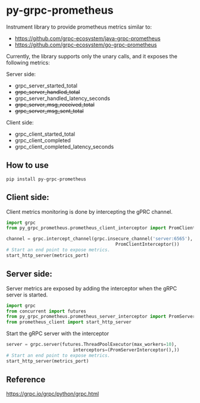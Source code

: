 # py-grpc-prometheus

Instrument library to provide prometheus metrics similar to:

- https://github.com/grpc-ecosystem/java-grpc-prometheus
- https://github.com/grpc-ecosystem/go-grpc-prometheus

Currently, the library supports only the unary calls, and it exposes the following metrics:

Server side:
- grpc_server_started_total
- ~~grpc_server_handled_total~~
- grpc_server_handled_latency_seconds
- ~~grpc_server_msg_received_total~~
- ~~grpc_server_msg_sent_total~~

Client side:
- grpc_client_started_total
- grpc_client_completed
- grpc_client_completed_latency_seconds

## How to use

```
pip install py-grpc-prometheus
```

## Client side:
Client metrics monitoring is done by intercepting the gPRC channel.

```python
import grpc
from py_grpc_prometheus.prometheus_client_interceptor import PromClientInterceptor

channel = grpc.intercept_channel(grpc.insecure_channel('server:6565'),
                                         PromClientInterceptor())  
# Start an end point to expose metrics.
start_http_server(metrics_port)
```

## Server side:
Server metrics are exposed by adding the interceptor when the gRPC server is started.

```python
import grpc
from concurrent import futures
from py_grpc_prometheus.prometheus_server_interceptor import PromServerInterceptor
from prometheus_client import start_http_server
```

Start the gRPC server with the interceptor

```python
server = grpc.server(futures.ThreadPoolExecutor(max_workers=10),
                         interceptors=(PromServerInterceptor(),))
# Start an end point to expose metrics.
start_http_server(metrics_port)
```

## Reference
https://grpc.io/grpc/python/grpc.html
